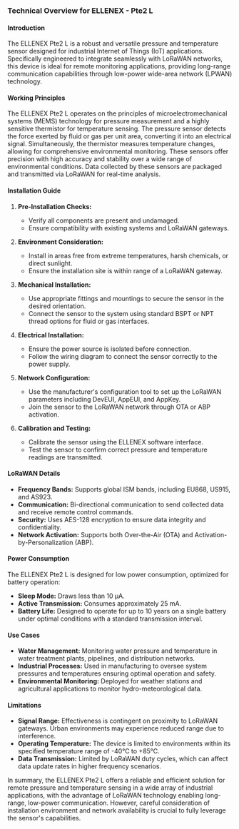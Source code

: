 ### Technical Overview for ELLENEX - Pte2 L

#### Introduction

The ELLENEX Pte2 L is a robust and versatile pressure and temperature sensor designed for industrial Internet of Things (IoT) applications. Specifically engineered to integrate seamlessly with LoRaWAN networks, this device is ideal for remote monitoring applications, providing long-range communication capabilities through low-power wide-area network (LPWAN) technology.

#### Working Principles

The ELLENEX Pte2 L operates on the principles of microelectromechanical systems (MEMS) technology for pressure measurement and a highly sensitive thermistor for temperature sensing. The pressure sensor detects the force exerted by fluid or gas per unit area, converting it into an electrical signal. Simultaneously, the thermistor measures temperature changes, allowing for comprehensive environmental monitoring. These sensors offer precision with high accuracy and stability over a wide range of environmental conditions. Data collected by these sensors are packaged and transmitted via LoRaWAN for real-time analysis.

#### Installation Guide

1. **Pre-Installation Checks:**
   - Verify all components are present and undamaged.
   - Ensure compatibility with existing systems and LoRaWAN gateways.

2. **Environment Consideration:**
   - Install in areas free from extreme temperatures, harsh chemicals, or direct sunlight.
   - Ensure the installation site is within range of a LoRaWAN gateway.

3. **Mechanical Installation:**
   - Use appropriate fittings and mountings to secure the sensor in the desired orientation.
   - Connect the sensor to the system using standard BSPT or NPT thread options for fluid or gas interfaces.

4. **Electrical Installation:**
   - Ensure the power source is isolated before connection.
   - Follow the wiring diagram to connect the sensor correctly to the power supply.

5. **Network Configuration:**
   - Use the manufacturer's configuration tool to set up the LoRaWAN parameters including DevEUI, AppEUI, and AppKey.
   - Join the sensor to the LoRaWAN network through OTA or ABP activation.

6. **Calibration and Testing:**
   - Calibrate the sensor using the ELLENEX software interface.
   - Test the sensor to confirm correct pressure and temperature readings are transmitted.

#### LoRaWAN Details

- **Frequency Bands:** Supports global ISM bands, including EU868, US915, and AS923.
- **Communication:** Bi-directional communication to send collected data and receive remote control commands.
- **Security:** Uses AES-128 encryption to ensure data integrity and confidentiality.
- **Network Activation:** Supports both Over-the-Air (OTA) and Activation-by-Personalization (ABP).

#### Power Consumption

The ELLENEX Pte2 L is designed for low power consumption, optimized for battery operation:

- **Sleep Mode:** Draws less than 10 µA.
- **Active Transmission:** Consumes approximately 25 mA.
- **Battery Life:** Designed to operate for up to 10 years on a single battery under optimal conditions with a standard transmission interval.

#### Use Cases

- **Water Management:** Monitoring water pressure and temperature in water treatment plants, pipelines, and distribution networks.
- **Industrial Processes:** Used in manufacturing to oversee system pressures and temperatures ensuring optimal operation and safety.
- **Environmental Monitoring:** Deployed for weather stations and agricultural applications to monitor hydro-meteorological data.

#### Limitations

- **Signal Range:** Effectiveness is contingent on proximity to LoRaWAN gateways. Urban environments may experience reduced range due to interference.
- **Operating Temperature:** The device is limited to environments within its specified temperature range of -40°C to +85°C.
- **Data Transmission:** Limited by LoRaWAN duty cycles, which can affect data update rates in higher frequency scenarios.

In summary, the ELLENEX Pte2 L offers a reliable and efficient solution for remote pressure and temperature sensing in a wide array of industrial applications, with the advantage of LoRaWAN technology enabling long-range, low-power communication. However, careful consideration of installation environment and network availability is crucial to fully leverage the sensor's capabilities.